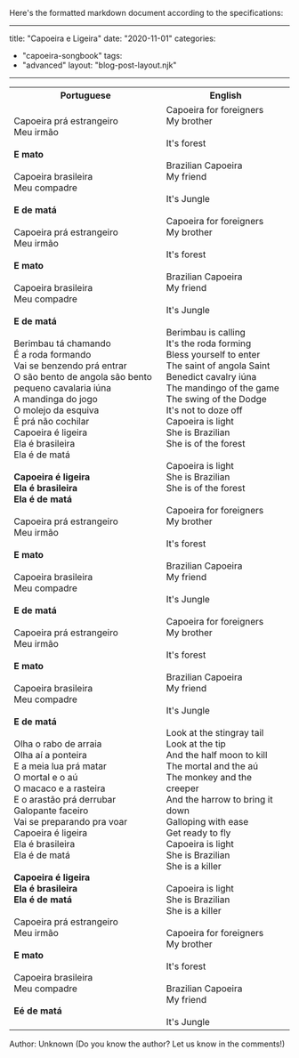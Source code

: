 Here's the formatted markdown document according to the specifications:

---
title: "Capoeira e Ligeira"
date: "2020-11-01"
categories: 
  - "capoeira-songbook"
tags: 
  - "advanced"
layout: "blog-post-layout.njk"
---

<table class="capoeira-table">
    <tr class="header-row">
        <th>Portuguese</th>
        <th>English</th>
    </tr>
    <tr>
        <td>Capoeira prá estrangeiro<br>
Meu irmão<br>
<br>
<strong>E mato</strong><br>
<br>
Capoeira brasileira<br>
Meu compadre<br>
<br>
<strong>E de matá</strong><br>
<br>
Capoeira prá estrangeiro<br>
Meu irmão<br>
<br>
<strong>E mato</strong><br>
<br>
Capoeira brasileira<br>
Meu compadre<br>
<br>
<strong>E de matá</strong><br>
<br>
Berimbau tá chamando<br>
É a roda formando<br>
Vai se benzendo prá entrar<br>
O são bento de angola são bento pequeno cavalaria iúna<br>
A mandinga do jogo<br>
O molejo da esquiva<br>
É prá não cochilar<br>
Capoeira é ligeira<br>
Ela é brasileira<br>
Ela é de matá<br>
<br>
<strong>Capoeira é ligeira<br>
Ela é brasileira<br>
Ela é de matá</strong><br>
<br>
Capoeira prá estrangeiro<br>
Meu irmão<br>
<br>
<strong>E mato</strong><br>
<br>
Capoeira brasileira<br>
Meu compadre<br>
<br>
<strong>E de matá</strong><br>
<br>
Capoeira prá estrangeiro<br>
Meu irmão<br>
<br>
<strong>E mato</strong><br>
<br>
Capoeira brasileira<br>
Meu compadre<br>
<br>
<strong>E de matá</strong><br>
<br>
Olha o rabo de arraia<br>
Olha aí a ponteira<br>
E a meia lua prá matar<br>
O mortal e o aú<br>
O macaco e a rasteira<br>
E o arastão prá derrubar<br>
Galopante faceiro<br>
Vai se preparando pra voar<br>
Capoeira é ligeira<br>
Ela é brasileira<br>
Ela é de matá<br>
<br>
<strong>Capoeira é ligeira<br>
Ela é brasileira<br>
Ela é de matá</strong><br>
<br>
Capoeira prá estrangeiro<br>
Meu irmão<br>
<br>
<strong>E mato</strong><br>
<br>
Capoeira brasileira<br>
Meu compadre<br>
<br>
<strong>Eé de matá</strong></td>
        <td>Capoeira for foreigners<br>
My brother<br>
<br>
It's forest<br>
<br>
Brazilian Capoeira<br>
My friend<br>
<br>
It's Jungle<br>
<br>
Capoeira for foreigners<br>
My brother<br>
<br>
It's forest<br>
<br>
Brazilian Capoeira<br>
My friend<br>
<br>
It's Jungle<br>
<br>
Berimbau is calling<br>
It's the roda forming<br>
Bless yourself to enter<br>
The saint of angola Saint Benedict cavalry iúna<br>
The mandingo of the game<br>
The swing of the Dodge<br>
It's not to doze off<br>
Capoeira is light<br>
She is Brazilian<br>
She is of the forest<br>
<br>
Capoeira is light<br>
She is Brazilian<br>
She is of the forest<br>
<br>
Capoeira for foreigners<br>
My brother<br>
<br>
It's forest<br>
<br>
Brazilian Capoeira<br>
My friend<br>
<br>
It's Jungle<br>
<br>
Capoeira for foreigners<br>
My brother<br>
<br>
It's forest<br>
<br>
Brazilian Capoeira<br>
My friend<br>
<br>
It's Jungle<br>
<br>
Look at the stingray tail<br>
Look at the tip<br>
And the half moon to kill<br>
The mortal and the aú<br>
The monkey and the creeper<br>
And the harrow to bring it down<br>
Galloping with ease<br>
Get ready to fly<br>
Capoeira is light<br>
She is Brazilian<br>
She is a killer<br>
<br>
Capoeira is light<br>
She is Brazilian<br>
She is a killer<br>
<br>
Capoeira for foreigners<br>
My brother<br>
<br>
It's forest<br>
<br>
Brazilian Capoeira<br>
My friend<br>
<br>
It's Jungle</td>
    </tr>
</table>

<figcaption>

Author: Unknown (Do you know the author? Let us know in the comments!)

</figcaption>